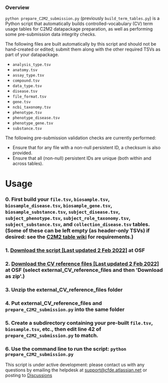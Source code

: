 ### Overview

`python prepare_C2M2_submission.py` (previously `build_term_tables.py`) is a Python script that automatically builds controlled-vocabulary (CV) term usage tables for C2M2 datapackage preparation, as well as performing some pre-submission data integrity checks.

The following files are built automatically by this script and should not be hand-created or edited; submit them along with the other required TSVs as part of your datapackage.

* `analysis_type.tsv`
* `anatomy.tsv`
* `assay_type.tsv`
* `compound.tsv`
* `data_type.tsv`
* `disease.tsv`
* `file_format.tsv`
* `gene.tsv`
* `ncbi_taxonomy.tsv`
* `phenotype.tsv`
* `phenotype_disease.tsv`
* `phenotype_gene.tsv`
* `substance.tsv`

The following pre-submission validation checks are currently performed:

* Ensure that for any file with a non-null persistent ID, a checksum is also provided.
* Ensure that all (non-null) persistent IDs are unique (both within and across tables).

# Usage

### 0. First build your `file.tsv`, `biosample.tsv`, `biosample_disease.tsv`, `biosample_gene.tsv`, `biosample_substance.tsv`, `subject_disease.tsv`, `subject_phenotype.tsv`, `subject_role_taxonomy.tsv`, `subject_substance.tsv`, and `collection_disease.tsv` tables. (Some of these can be left empty (as header-only TSVs) if desired: see the [C2M2 table wiki](https://github.com/nih-cfde/published-documentation/wiki/C2M2-Table-Summary) for requirements.)

### 1. [Download the script [Last updated 2 Feb 2022]](https://osf.io/c67sp/) at OSF 

### 2. [Download the CV reference files [Last updated 2 Feb 2022]](https://osf.io/bq6k9/files/) at OSF (select external_CV_reference_files and then 'Download as zip'.) 

### 3. Unzip the external_CV_reference_files folder

### 4. Put external_CV_reference_files and `prepare_C2M2_submission.py` into the same folder

### 5. Create a subdirectory containing your pre-built `file.tsv`, `biosample.tsv`, etc., then edit line 42 of `prepare_C2M2_submission.py` to match.

### 6. Use the command line to run the script: `python prepare_C2M2_submission.py`

This script is under active development: please contact us with any questions by emailing the helpdesk at support@cfde.atlassian.net or posting to [Discussions](https://github.com/nih-cfde/published-documentation/discussions)
